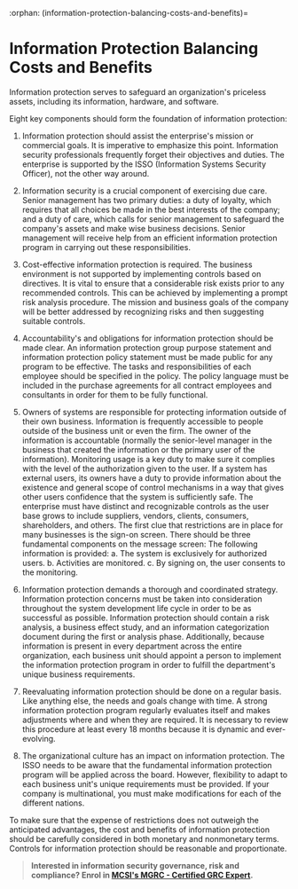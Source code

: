 :orphan:
(information-protection-balancing-costs-and-benefits)=
# Information Protection Balancing Costs and Benefits
 
Information protection serves to safeguard an organization's priceless assets, including its information, hardware, and software.

Eight key components should form the foundation of information protection:

1. Information protection should assist the enterprise's mission or commercial goals. It is imperative to emphasize this point. Information security professionals frequently forget their objectives and duties. The enterprise is supported by the ISSO (Information Systems Security Officer), not the other way around.
   
2. Information security is a crucial component of exercising due care. Senior management has two primary duties: a duty of loyalty, which requires that all choices be made in the best interests of the company; and a duty of care, which calls for senior management to safeguard the company's assets and make wise business decisions. Senior management will receive help from an efficient information protection program in carrying out these responsibilities.
   
3. Cost-effective information protection is required. The business environment is not supported by implementing controls based on directives. It is vital to ensure that a considerable risk exists prior to any recommended controls. This can be achieved by implementing a prompt risk analysis procedure. The mission and business goals of the company will be better addressed by recognizing risks and then suggesting suitable controls.
   
4. Accountability's and obligations for information protection should be made clear. An information protection group purpose statement and information protection policy statement must be made public for any program to be effective. The tasks and responsibilities of each employee should be specified in the policy. The policy language must be included in the purchase agreements for all contract employees and consultants in order for them to be fully functional.
   
5. Owners of systems are responsible for protecting information outside of their own business. Information is frequently accessible to people outside of the business unit or even the firm. The owner of the information is accountable (normally the senior-level manager in the business that created the information or the primary user of the information). Monitoring usage is a key duty to make sure it complies with the level of the authorization given to the user. If a system has external users, its owners have a duty to provide information about the existence and general scope of control mechanisms in a way that gives other users confidence that the system is sufficiently safe. The enterprise must have distinct and recognizable controls as the user base grows to include suppliers, vendors, clients, consumers, shareholders, and others. The first clue that restrictions are in place for many businesses is the sign-on screen. There should be three fundamental components on the message screen: The following information is provided: a. The system is exclusively for authorized users. b. Activities are monitored. c. By signing on, the user consents to the monitoring.
   
6. Information protection demands a thorough and coordinated strategy. Information protection concerns must be taken into consideration throughout the system development life cycle in order to be as successful as possible. Information protection should contain a risk analysis, a business effect study, and an information categorization document during the first or analysis phase. Additionally, because information is present in every department across the entire organization, each business unit should appoint a person to implement the information protection program in order to fulfill the department's unique business requirements. 
   
7. Reevaluating information protection should be done on a regular basis. Like anything else, the needs and goals change with time. A strong information protection program regularly evaluates itself and makes adjustments where and when they are required. It is necessary to review this procedure at least every 18 months because it is dynamic and ever-evolving.
   
8. The organizational culture has an impact on information protection. The ISSO needs to be aware that the fundamental information protection program will be applied across the board. However, flexibility to adapt to each business unit's unique requirements must be provided. If your company is multinational, you must make modifications for each of the different nations.

To make sure that the expense of restrictions does not outweigh the anticipated advantages, the cost and benefits of information protection should be carefully considered in both monetary and nonmonetary terms. Controls for information protection should be reasonable and proportionate.

> **Interested in information security governance, risk and compliance? Enrol in [MCSI's MGRC - Certified GRC Expert](https://www.mosse-institute.com/certifications/mgrc-certified-grc-practitioner.html).**